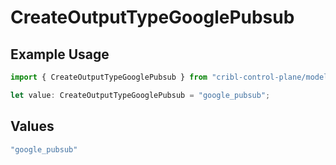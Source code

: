 # CreateOutputTypeGooglePubsub

## Example Usage

```typescript
import { CreateOutputTypeGooglePubsub } from "cribl-control-plane/models/operations";

let value: CreateOutputTypeGooglePubsub = "google_pubsub";
```

## Values

```typescript
"google_pubsub"
```